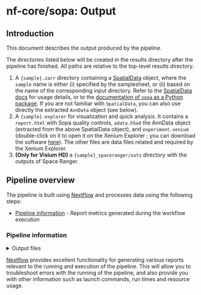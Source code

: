 # nf-core/sopa: Output

## Introduction

This document describes the output produced by the pipeline.

The directories listed below will be created in the results directory after the pipeline has finished. All paths are relative to the top-level results directory.

1. A `{sample}.zarr` directory containing a [SpatialData](https://spatialdata.scverse.org/en/stable/) object, where the `sample` name is either (i) specified by the samplesheet, or (ii) based on the name of the corresponding input directory. Refer to the [SpatialData docs](https://spatialdata.scverse.org/en/stable/) for usage details, or to the [documentation of `sopa` as a Python package](https://gustaveroussy.github.io/sopa/). If you are not familiar with `SpatialData`, you can also use directly the extracted `AnnData` object (see below).
2. A `{sample}.explorer` for visualization and quick analysis. It contains a `report.html` with Sopa quality controls, `adata.h5ad` the AnnData object (extracted from the above SpatialData object), and `experiment.xenium` (double-click on it to open it on the Xenium Explorer ; you can download the software [here](https://www.10xgenomics.com/support/software/xenium-explorer/downloads)). The other files are data files related and required by the Xenium Explorer.
3. **(Only for Visium HD)** a `{sample}_spaceranger/outs` directory with the outputs of Space Ranger.

## Pipeline overview

The pipeline is built using [Nextflow](https://www.nextflow.io/) and processes data using the following steps:

- [Pipeline information](#pipeline-information) - Report metrics generated during the workflow execution

### Pipeline information

<details markdown="1">
<summary>Output files</summary>

- `pipeline_info/`
  - Reports generated by Nextflow: `execution_report.html`, `execution_timeline.html`, `execution_trace.txt` and `pipeline_dag.dot`/`pipeline_dag.svg`.
  - Reports generated by the pipeline: `pipeline_report.html`, `pipeline_report.txt` and `software_versions.yml`. The `pipeline_report*` files will only be present if the `--email` / `--email_on_fail` parameter's are used when running the pipeline.
  - Reformatted samplesheet files used as input to the pipeline: `samplesheet.valid.csv`.
  - Parameters used by the pipeline run: `params.json`.

</details>

[Nextflow](https://www.nextflow.io/docs/latest/tracing.html) provides excellent functionality for generating various reports relevant to the running and execution of the pipeline. This will allow you to troubleshoot errors with the running of the pipeline, and also provide you with other information such as launch commands, run times and resource usage.
